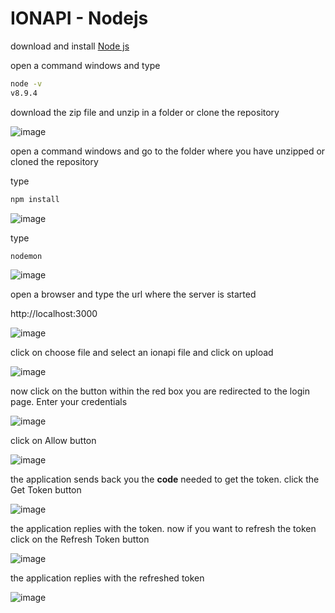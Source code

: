 # IONAPI - Nodejs

download and install [Node js](https://nodejs.org/en/ "download Nodejs")

open a command windows and type

```bash
node -v
v8.9.4
```
download the zip file and unzip in a folder or clone the repository

![image](https://user-images.githubusercontent.com/22134155/44084136-3c51b964-9fb6-11e8-95f0-2078b50b858e.png)


open a command windows and go to the folder where you have unzipped or cloned the repository

type

```bash
npm install
```
![image](https://user-images.githubusercontent.com/22134155/44084307-a3ea0450-9fb6-11e8-9810-707b14d90490.png)

type

```bash
nodemon
```
![image](https://user-images.githubusercontent.com/22134155/44084402-df0ad87a-9fb6-11e8-8c8c-fb09591f06a5.png)

open a browser and type the url where the server is started

http://localhost:3000

![image](https://user-images.githubusercontent.com/22134155/44085574-4690402c-9fba-11e8-91fb-0f5393fd534f.png)

click on choose file and select an ionapi file and click on upload

![image](https://user-images.githubusercontent.com/22134155/44085766-c0eac4dc-9fba-11e8-9640-e3b42e907709.png)

now click on the button within the red box
you are redirected to the login page.
Enter your credentials

![image](https://user-images.githubusercontent.com/22134155/44085930-4405df0a-9fbb-11e8-86db-e0bd0aef9bf6.png)

click on Allow button

![image](https://user-images.githubusercontent.com/22134155/44093112-d921484c-9fd2-11e8-8e3c-1af5e2b4f060.png)

the application sends back you the **code** needed to get the token. click the Get Token button

![image](https://user-images.githubusercontent.com/22134155/44093225-3444a16a-9fd3-11e8-8bb5-32d214b6a0d9.png)

the application replies with the token. now if you want to refresh the token click on the Refresh Token button

![image](https://user-images.githubusercontent.com/22134155/44093346-9a3c625a-9fd3-11e8-93ff-60a4405baa98.png)

the application replies with the refreshed token

![image](https://user-images.githubusercontent.com/22134155/44093408-c6aa2f20-9fd3-11e8-823b-b3ede07675b6.png)
